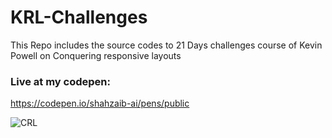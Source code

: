 # KRL-Challenges
This Repo includes the source codes to 21 Days challenges course of Kevin Powell on Conquering responsive layouts

### Live at my codepen: 
https://codepen.io/shahzaib-ai/pens/public

![CRL](https://github.com/shahzaib-ai/KRL-Challenges/assets/27653818/2818d035-98e9-4297-a827-308da52f460c)
